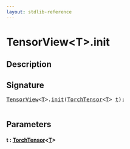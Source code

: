 ```yaml
---
layout: stdlib-reference
---
```


# TensorView\<T\>\.init

## Description





## Signature 

<pre>
<a href="index.html" class="code_type">TensorView</a>&lt;<a href="index.html#typeparam-T" class="code_type">T</a>&gt;.<a href="init.html">init</a>(<a href="../torchtensor-05/index.html" class="code_type">TorchTensor</a>&lt;<a href="index.html#typeparam-T" class="code_type">T</a>&gt; <a href="init.html#decl-t" class="code_param">t</a>);

</pre>

## Parameters

####  <a id="decl-t"></a>t  : [TorchTensor](../torchtensor-05/index)\<[T](../torchtensor-05/index#typeparam-T)\>

